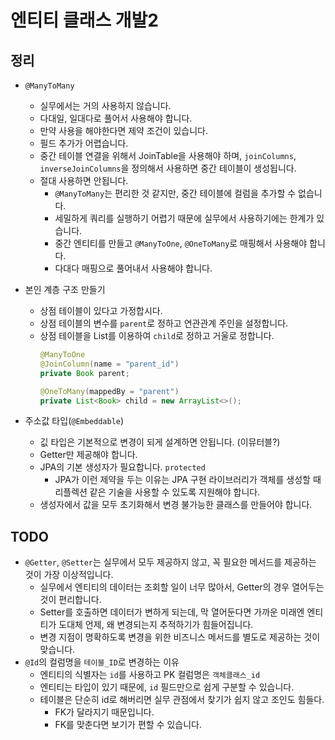 # 엔티티 클래스 개발2

## 정리

- `@ManyToMany`
  - 실무에서는 거의 사용하지 않습니다.
  - 다대일, 일대다로 풀어서 사용해야 합니다.
  - 만약 사용을 해야한다면 제약 조건이 있습니다.
  - 필드 추가가 어렵습니다.
  - 중간 테이블 연결을 위해서 JoinTable을 사용해야 하며, `joinColumns`, `inverseJoinColumns`을 정의해서 사용하면 중간 테이블이 생성됩니다.
  - 절대 사용하면 안됩니다.
    - `@ManyToMany`는 편리한 것 같지만, 중간 테이블에 컬럼을 추가할 수 없습니다.
    - 세밀하게 쿼리를 실행하기 어렵기 때문에 실무에서 사용하기에는 한계가 있습니다.
    - 중간 엔티티를 만들고 `@ManyToOne`, `@OneToMany`로 매핑해서 사용해야 합니다.
    - 다대다 매핑으로 풀어내서 사용해야 합니다.
- 본인 계층 구조 만들기
  - 상점 테이블이 있다고 가정합시다.
  - 상점 테이블의 변수를 `parent`로 정하고 연관관계 주인을 설정합니다.
  - 상점 테이블을 List를 이용하여 `child`로 정하고 거울로 정합니다.
    ```Java
    @ManyToOne
    @JoinColumn(name = "parent_id")
    private Book parent;

    @OneToMany(mappedBy = "parent")
    private List<Book> child = new ArrayList<>();
    ```

- 주소값 타입(`@Embeddable`)
  - 깂 타입은 기본적으로 변경이 되게 설계하면 안됩니다. (이뮤터블?)
  - Getter만 제공해야 합니다.
  - JPA의 기본 생성자가 필요합니다. `protected`
    - JPA가 이런 제약을 두는 이유는 JPA 구현 라이브러리가 객체를 생성할 때 리플렉션 같은 기술을 사용할 수 있도록 지원해야 합니다.
  - 생성자에서 값을 모두 초기화해서 변경 불가능한 클래스를 만들어야 합니다.

## TODO

- `@Getter`, `@Setter`는 실무에서 모두 제공하지 않고, 꼭 필요한 메서드를 제공하는 것이 가장 이상적입니다.
  - 실무에서 엔티티의 데이터는 조회할 일이 너무 많아서, Getter의 경우 열어두는 것이 편리합니다.
  - Setter를 호출하면 데이터가 변하게 되는데, 막 열어둔다면 가까운 미래엔 엔티티가 도대체 언제, 왜 변경되는지 추적하기가 힘들어집니다.
  - 변경 지점이 명확하도록 변경을 위한 비즈니스 메서드를 별도로 제공하는 것이 맞습니다.
- `@Id`의 컬럼명을 `테이블_ID`로 변경하는 이유
  - 엔티티의 식별자는 `id`를 사용하고 PK 컬럼명은 `객체클래스_id`
  - 엔티티는 타입이 있기 때문에, `id` 필드만으로 쉽게 구분할 수 있습니다.
  - 테이블은 단순히 id로 해버리면 실무 관점에서 찾기가 쉽지 않고 조인도 힘들다.
    - FK가 달라지기 때문입니다.
    - FK를 맞춘다면 보기가 편할 수 있습니다.
